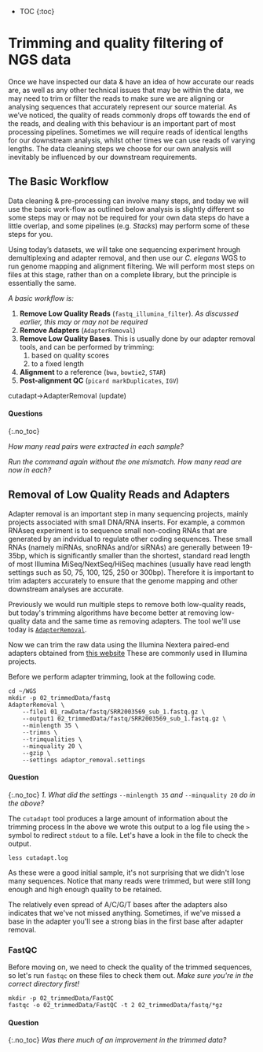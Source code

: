 * TOC
{:toc}

# Trimming and quality filtering of NGS data

Once we have inspected our data & have an idea of how accurate our reads are, as well as any other technical issues that may be within the data, we may need to trim or filter the reads to make sure we are aligning or analysing sequences that accurately represent our source material.  As we’ve noticed, the quality of reads commonly drops off towards the end of the reads, and dealing with this behaviour is an important part of most processing pipelines. Sometimes we will require reads of identical lengths for our downstream analysis, whilst other times we can use reads of varying lengths. The data cleaning steps we choose for our own analysis will inevitably be influenced by our downstream requirements.

## The Basic Workflow

Data cleaning & pre-processing can involve many steps, and today we will use the basic work-flow as outlined below  analysis is slightly different so some steps may or may not be required for your own data  steps do have a little overlap, and some pipelines (e.g. *Stacks*) may perform some of these steps for you.

Using today’s datasets, we will take one sequencing experiment hrough demultiplexing and adapter removal, and then use our *C. elegans* WGS to run genome mapping and alignment filtering. We will perform most steps on files at this stage, rather than on a complete library, but the principle is essentially the same.

*A basic workflow is:*

1. **Remove Low Quality Reads** (`fastq_illumina_filter`). *As discussed earlier, this may or may not be required*
2. **Remove Adapters** (`AdapterRemoval`)
3. **Remove Low Quality Bases**. This is usually done by our adapter removal tools, and can be performed by trimming:
    1. based on quality scores 
    2. to a fixed length
4. **Alignment** to a reference (`bwa`, `bowtie2`, `STAR`)
5. **Post-alignment QC** (`picard markDuplicates`, `IGV`)


cutadapt->AdapterRemoval (update)


#### Questions
{:.no_toc}

*How many read pairs were extracted in each sample?*

*Run the command again without the one mismatch. How many read are now in each?*

## Removal of Low Quality Reads and Adapters

Adapter removal is an important step in many sequencing projects, mainly projects associated with small DNA/RNA inserts. For example, a common RNAseq experiment is to sequence small non-coding RNAs that are generated by an indvidual to regulate other coding sequences. These small RNAs (namely miRNAs, snoRNAs and/or siRNAs) are generally between 19-35bp, which is significantly smaller than the shortest, standard read length of most Illumina MiSeq/NextSeq/HiSeq machines (usually have read length settings such as 50, 75, 100, 125, 250 or 300bp). Therefore it is important to trim adapters accurately to ensure that the genome mapping and other downstream analyses are accurate.

Previously we would run multiple steps to remove both low-quality reads, but today's trimming algorithms have become better at removing low-quality data and the same time as removing adapters.
The tool we'll use today is [`AdapterRemoval`](https://buildmedia.readthedocs.org/media/pdf/adapterremoval/latest/adapterremoval.pdf).

Now we can trim the raw data using the Illumina Nextera paired-end adapters obtained from [this website](https://support.illumina.com/bulletins/2016/12/what-sequences-do-i-use-for-adapter-trimming.html)
These are commonly used in Illumina projects.

Before we perform adapter trimming, look at the following code.

```
cd ~/WGS
mkdir -p 02_trimmedData/fastq
AdapterRemoval \
	--file1 01_rawData/fastq/SRR2003569_sub_1.fastq.gz \
	--output1 02_trimmedData/fastq/SRR2003569_sub_1.fastq.gz \
	--minlength 35 \
	--trimns \
	--trimqualities \
	--minquality 20 \
	--gzip \
	--settings adaptor_removal.settings
```

#### Question
{:.no_toc}
*1. What did the settings* `--minlength 35` *and* `--minquality 20` *do in the above?*

<!--FIXME(kortschak) What to do here? I'm not sure of the AdaptorRemoval logging output.-->
The `cutadapt` tool produces a large amount of information about the trimming process
In the above we wrote this output to a log file using the `>` symbol to redirect `stdout` to a file.
Let's have a look in the file to check the output.

```
less cutadapt.log
```

As these were a good initial sample, it's not surprising that we didn't lose many sequences.
Notice that many reads were trimmed, but were still long enough and high enough quality to be retained.

The relatively even spread of A/C/G/T bases after the adapters also indicates that we've not missed anything.
Sometimes, if we've missed a base in the adapter you'll see a strong bias in the first base after adapter removal.

### FastQC

Before moving on, we need to check the quality of the trimmed sequences, so let's run `fastqc` on these files to check them out.
*Make sure you're in the correct directory first!*

```
mkdir -p 02_trimmedData/FastQC
fastqc -o 02_trimmedData/FastQC -t 2 02_trimmedData/fastq/*gz
```
#### Question
{:.no_toc}
*Was there much of an improvement in the trimmed data?*

<!--FIXME(kortschak): add in instructions for this

### Starting the aligner

do this now
-->